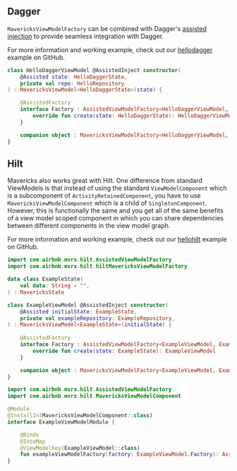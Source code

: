 ## Dagger

`MavericksViewModelFactory` can be combined with Dagger's [assisted injection](https://dagger.dev/dev-guide/assisted-injection) to provide seamless integration with Dagger.

For more information and working example, check out our [hellodagger](https://github.com/airbnb/MvRx/tree/main/hellodagger) example on GitHub.

```kotlin
class HelloDaggerViewModel @AssistedInject constructor(
    @Assisted state: HelloDaggerState,
    private val repo: HelloRepository
) : MavericksViewModel<HelloDaggerState>(state) {

    @AssistedFactory
    interface Factory : AssistedViewModelFactory<HelloDaggerViewModel, HelloDaggerState> {
        override fun create(state: HelloDaggerState): HelloDaggerViewModel
    }

    companion object : MavericksViewModelFactory<HelloDaggerViewModel, HelloDaggerState> by daggerMavericksViewModelFactory()
}
```


## Hilt

Mavericks also works great with Hilt. One difference from standard ViewModels is that instead of using the standard `ViewModelComponent` which is a subcomponent of `ActivityRetainedComponent`, you have to use `MavericksViewModelComponent` which is a child of `SingletonComponent`. However, this is functionally the same and you get all of the same benefits of a view model scoped component in which you can share dependencies between different components in the view model graph.

For more information and working example, check out our [hellohilt](https://github.com/airbnb/MvRx/tree/main/hellohilt) example on GitHub.

```kotlin
import com.airbnb.mvrx.hilt.AssistedViewModelFactory
import com.airbnb.mvrx.hilt.hiltMavericksViewModelFactory

data class ExampleState(
    val data: String = "",
) : MavericksState

class ExampleViewModel @AssistedInject constructor(
    @Assisted initialState: ExampleState,
    private val exampleRepository: ExampleRepository,
) : MavericksViewModel<ExampleState>(initialState) {
    
    @AssistedFactory
    interface Factory : AssistedViewModelFactory<ExampleViewModel, ExampleState> {
        override fun create(state: ExampleState): ExampleViewModel
    }

    companion object : MavericksViewModelFactory<ExampleViewModel, ExampleState> by hiltMavericksViewModelFactory()
}
```
```kotlin
import com.airbnb.mvrx.hilt.AssistedViewModelFactory
import com.airbnb.mvrx.hilt.MavericksViewModelComponent

@Module
@InstallIn(MavericksViewModelComponent::class)
interface ExampleViewModelModule {

    @Binds
    @IntoMap
    @ViewModelKey(ExampleViewModel::class)
    fun exampleViewModelFactory(factory: ExampleViewModel.Factory): AssistedViewModelFactory<*, *>
}
```
